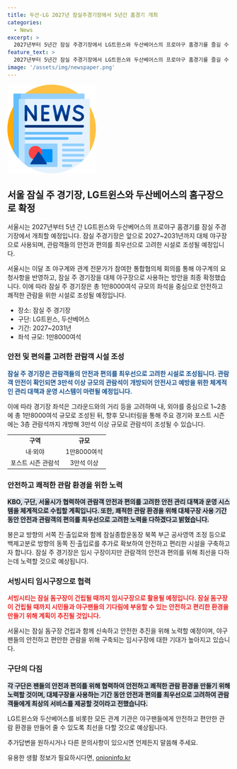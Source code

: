 ```yaml
---
title: 두산·LG 2027년 잠실주경기장에서 5년간 홈경기 개최
categories:
  - News
excerpt: >
  2027년부터 5년간 잠실 주경기장에서 LG트윈스와 두산베어스의 프로야구 홈경기를 즐길 수 있게 됐다. 야구계와의 협의를 통해 대체 야구장으로 확정된 이곳은 관람객 안전과 편의를 고려하여 조성될 예정이다. 또한, 안전사고 예방 및 관리 시스템을 체계적으로 수립할 예정이며, 잠실 돔구장 건립 역시 빠르고 안전하게 추진할 계획이다. 두산베어스와 LG트윈스 대표는 팬들의 안전과 편의에 최선을 다할 것이라 밝혔다.
feature_text: >
  2027년부터 5년간 잠실 주경기장에서 LG트윈스와 두산베어스의 프로야구 홈경기를 즐길 수 있게 됐다. 야구계와의 협의를 통해 대체 야구장으로 확정된 이곳은 관람객 안전과 편의를 고려하여 조성될 예정이다. 또한, 안전사고 예방 및 관리 시스템을 체계적으로 수립할 예정이며, 잠실 돔구장 건립 역시 빠르고 안전하게 추진할 계획이다. 두산베어스와 LG트윈스 대표는 팬들의 안전과 편의에 최선을 다할 것이라 밝혔다.
image: '/assets/img/newspaper.png'
---
```


<p><img src="/assets/img/newspaper.png" alt="kimp 속보" /></p>

<h2 data-ke-size="size26">서울 잠실 주 경기장, LG트윈스와 두산베어스의 홈구장으로 확정</h2>

<p>서울시는 2027년부터 5년 간 LG트윈스와 두산베어스의 프로야구 홈경기를 잠실 주경기장에서 개최할 예정입니다. 잠실 주경기장은 앞으로 2027~2031년까지 대체 야구장으로 사용되며, 관람객들의 안전과 편의를 최우선으로 고려한 시설로 조성될 예정입니다.</p>

<p data-ke-size="size16">서울시는 이달 초 야구계와 관계 전문가가 참여한 통합협의체 회의를 통해 야구계의 요청사항을 반영하고, 잠실 주 경기장을 대체 야구장으로 사용하는 방안을 최종 확정했습니다. 이에 따라 잠실 주 경기장은 총 1만8000여석 규모의 좌석을 중심으로 안전하고 쾌적한 관람을 위한 시설로 조성될 예정입니다.</p>

<ul>
  <li>장소: 잠실 주 경기장</li>
  <li>구단: LG트윈스, 두산베어스</li>
  <li>기간: 2027~2031년</li>
  <li>좌석 규모: 1만8000여석</li>
</ul>

<h3 data-ke-size="size24">안전 및 편의를 고려한 관람객 시설 조성</h3>

<p><b><span style="color: #1a5490;">잠실 주 경기장은 관람객들의 안전과 편의를 최우선으로 고려한 시설로 조성됩니다. 관람객 안전이 확인되면 3만석 이상 규모의 관람석이 개방되어 안전사고 예방을 위한 체계적인 관리 대책과 운영 시스템이 마련될 예정입니다.</span></b></p>

<p data-ke-size="size16">이에 따라 경기장 좌석은 그라운드와의 거리 등을 고려하여 내, 외야를 중심으로 1~2층에 총 1만8000여석 규모로 조성된 뒤, 향후 모니터링을 통해 주요 경기와 포스트 시즌에는 3층 관람석까지 개방해 3만석 이상 규모로 관람석이 조성될 수 있습니다.</p>

<table>
  <tr>
    <td style="text-align: center; height: 17px;"><b>구역</b></td>
    <td style="text-align: center; height: 17px;"><b>규모</b></td>
  </tr>
  <tr>
    <td style="text-align: center; height: 17px;">내·외야</td>
    <td style="text-align: center; height: 17px;">1만8000여석</td>
  </tr>
  <tr>
    <td style="text-align: center; height: 17px;">포스트 시즌 관람석</td>
    <td style="text-align: center; height: 17px;">3만석 이상</td>
  </tr>
</table>

<h3 data-ke-size="size24">안전하고 쾌적한 관람 환경을 위한 노력</h3>

<p><b><span style="background-color: #21538527;">KBO, 구단, 서울시가 협력하여 관람객 안전과 편의를 고려한 안전 관리 대책과 운영 시스템을 체계적으로 수립할 계획입니다. 또한, 쾌적한 관람 환경을 위해 대체구장 사용 기간 동안 안전과 관람객의 편의를 최우선으로 고려한 노력을 다하겠다고 밝혔습니다.</span></b></p>

<p data-ke-size="size16">봉은교 방향의 서쪽 진·출입로와 함께 잠실종합운동장 북쪽 부근 공사영역 조정 등으로 백제고분로 방향의 동쪽 진·출입로를 추가로 확보하여 안전하고 편리한 시설을 구축하고자 합니다. 잠실 주 경기장은 임시 구장이지만 관람객의 안전과 편의를 위해 최선을 다하는데 노력할 것으로 예상됩니다.</p>

<h3 data-ke-size="size24">서빙시티 임시구장으로 협력</h3>

<p><b><span style="color: #ee2323;">서빙시티는 잠실 돔구장이 건립될 때까지 임시구장으로 활용될 예정입니다. 잠실 돔구장이 건립될 때까지 시민들과 야구팬들의 기다림에 부응할 수 있는 안전하고 편리한 환경을 만들기 위해 계획이 추진될 것입니다.</span></b></p>

<p data-ke-size="size16">서울시는 잠실 돔구장 건립과 함께 신속하고 안전한 추진을 위해 노력할 예정이며, 야구팬들의 안전하고 편안한 관람을 위해 구축되는 임시구장에 대한 기대가 높아지고 있습니다.</p>

<h3 data-ke-size="size24">구단의 다짐</h3>

<p><b><span style="background-color: #21538527;">각 구단은 팬들의 안전과 편의를 위해 협력하여 안전하고 쾌적한 관람 환경을 만들기 위해 노력할 것이며, 대체구장을 사용하는 기간 동안 안전과 편의를 최우선으로 고려하여 관람객들에게 최상의 서비스를 제공할 것이라고 전했습니다.</span></b></p>

<p data-ke-size="size16">LG트윈스와 두산베어스를 비롯한 모든 관계 기관은 야구팬들에게 안전하고 편안한 관람 환경을 만들어 줄 수 있도록 최선을 다할 것으로 예상됩니다.</p>

<p>추가답변을 원하시거나 다른 문의사항이 있으시면 언제든지 말씀해 주세요.</p>
유용한 생활 정보가 필요하시다면, <a href="https://onioninfo.kr" rel="dofollow">onioninfo.kr</a>


